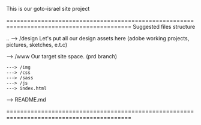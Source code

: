 This is our goto-israel site project

==========================================================================================
Suggested files structure

..
--> /design    Let's put all our design assets here (adobe working projects, pictures, sketches, e.t.c) 
	   	
--> /www       Our target site space. (prd branch)       

	---> /img
	---> /css
	---> /sass
	---> /js
	---> index.html

--> README.md

==========================================================================================
